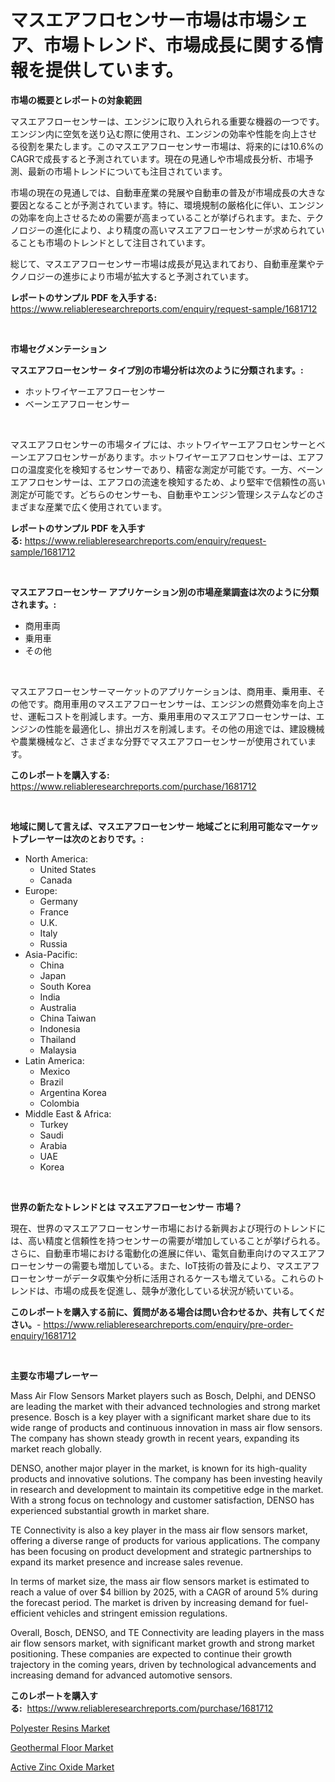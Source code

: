 <p><h1>マスエアフロセンサー市場は市場シェア、市場トレンド、市場成長に関する情報を提供しています。</h1></p><p><strong>市場の概要とレポートの対象範囲</strong></p>
<p><p>マスエアフローセンサーは、エンジンに取り入れられる重要な機器の一つです。エンジン内に空気を送り込む際に使用され、エンジンの効率や性能を向上させる役割を果たします。このマスエアフローセンサー市場は、将来的には10.6%のCAGRで成長すると予測されています。現在の見通しや市場成長分析、市場予測、最新の市場トレンドについても注目されています。</p><p>市場の現在の見通しでは、自動車産業の発展や自動車の普及が市場成長の大きな要因となることが予測されています。特に、環境規制の厳格化に伴い、エンジンの効率を向上させるための需要が高まっていることが挙げられます。また、テクノロジーの進化により、より精度の高いマスエアフローセンサーが求められていることも市場のトレンドとして注目されています。</p><p>総じて、マスエアフローセンサー市場は成長が見込まれており、自動車産業やテクノロジーの進歩により市場が拡大すると予測されています。</p></p>
<p><strong>レポートのサンプル PDF を入手する:</strong> <a href="https://www.reliableresearchreports.com/enquiry/request-sample/1681712">https://www.reliableresearchreports.com/enquiry/request-sample/1681712</a></p>
<p>&nbsp;</p>
<p><strong>市場セグメンテーション</strong></p>
<p><strong>マスエアフローセンサー タイプ別の市場分析は次のように分類されます。:</strong></p>
<p><ul><li>ホットワイヤーエアフローセンサー</li><li>ベーンエアフローセンサー</li></ul></p>
<p>&nbsp;</p>
<p><p>マスエアフロセンサーの市場タイプには、ホットワイヤーエアフロセンサーとベーンエアフロセンサーがあります。ホットワイヤーエアフロセンサーは、エアフロの温度変化を検知するセンサーであり、精密な測定が可能です。一方、ベーンエアフロセンサーは、エアフロの流速を検知するため、より堅牢で信頼性の高い測定が可能です。どちらのセンサーも、自動車やエンジン管理システムなどのさまざまな産業で広く使用されています。</p></p>
<p><strong>レポートのサンプル PDF を入手する:</strong>&nbsp;<a href="https://www.reliableresearchreports.com/enquiry/request-sample/1681712">https://www.reliableresearchreports.com/enquiry/request-sample/1681712</a></p>
<p>&nbsp;</p>
<p><strong> マスエアフローセンサー アプリケーション別の市場産業調査は次のように分類されます。:</strong></p>
<p><ul><li>商用車両</li><li>乗用車</li><li>その他</li></ul></p>
<p>&nbsp;</p>
<p><p>マスエアフローセンサーマーケットのアプリケーションは、商用車、乗用車、その他です。商用車用のマスエアフローセンサーは、エンジンの燃費効率を向上させ、運転コストを削減します。一方、乗用車用のマスエアフローセンサーは、エンジンの性能を最適化し、排出ガスを削減します。その他の用途では、建設機械や農業機械など、さまざまな分野でマスエアフローセンサーが使用されています。</p></p>
<p><strong>このレポートを購入する:</strong>&nbsp; <a href="https://www.reliableresearchreports.com/purchase/1681712">https://www.reliableresearchreports.com/purchase/1681712</a></p>
<p>&nbsp;</p>
<p><strong>地域に関して言えば、マスエアフローセンサー 地域ごとに利用可能なマーケットプレーヤーは次のとおりです。:</strong></p>
<p><ul>
    <li>
        North America:
        <ul>
            <li>United States</li>
            <li>Canada</li>
        </ul>
    </li>
    <li>
        Europe:
        <ul>
            <li>Germany</li>
            <li>France</li>
            <li>U.K.</li>
            <li>Italy</li>
            <li>Russia</li>
        </ul>
    </li>
    <li>
        Asia-Pacific:
        <ul>
            <li>China</li>
            <li>Japan</li>
            <li>South Korea</li>
            <li>India</li>
            <li>Australia</li>
            <li>China Taiwan</li>
            <li>Indonesia</li>
            <li>Thailand</li>
            <li>Malaysia</li>
        </ul>
    </li>
    <li>
        Latin America:
        <ul>
            <li>Mexico</li>
            <li>Brazil</li>
            <li>Argentina Korea</li>
            <li>Colombia</li>
        </ul>
    </li>
    <li>
        Middle East & Africa:
        <ul>
            <li>Turkey</li>
            <li>Saudi</li>
            <li>Arabia</li>
            <li>UAE</li>
            <li>Korea</li>
        </ul>
    </li>
    </ul></p>
<p>&nbsp;</p>
<p><strong>世界の新たなトレンドとは マスエアフローセンサー 市場？</strong></p>
<p><p>現在、世界のマスエアフローセンサー市場における新興および現行のトレンドには、高い精度と信頼性を持つセンサーの需要が増加していることが挙げられる。さらに、自動車市場における電動化の進展に伴い、電気自動車向けのマスエアフローセンサーの需要も増加している。また、IoT技術の普及により、マスエアフローセンサーがデータ収集や分析に活用されるケースも増えている。これらのトレンドは、市場の成長を促進し、競争が激化している状況が続いている。</p></p>
<p><strong>このレポートを購入する前に、質問がある場合は問い合わせるか、共有してください。</strong>- <a href="https://www.reliableresearchreports.com/enquiry/pre-order-enquiry/1681712">https://www.reliableresearchreports.com/enquiry/pre-order-enquiry/1681712</a></p>
<p>&nbsp;</p>
<p><strong>主要な市場プレーヤー</strong></p>
<p><p>Mass Air Flow Sensors Market players such as Bosch, Delphi, and DENSO are leading the market with their advanced technologies and strong market presence. Bosch is a key player with a significant market share due to its wide range of products and continuous innovation in mass air flow sensors. The company has shown steady growth in recent years, expanding its market reach globally.</p><p>DENSO, another major player in the market, is known for its high-quality products and innovative solutions. The company has been investing heavily in research and development to maintain its competitive edge in the market. With a strong focus on technology and customer satisfaction, DENSO has experienced substantial growth in market share.</p><p>TE Connectivity is also a key player in the mass air flow sensors market, offering a diverse range of products for various applications. The company has been focusing on product development and strategic partnerships to expand its market presence and increase sales revenue.</p><p>In terms of market size, the mass air flow sensors market is estimated to reach a value of over $4 billion by 2025, with a CAGR of around 5% during the forecast period. The market is driven by increasing demand for fuel-efficient vehicles and stringent emission regulations.</p><p>Overall, Bosch, DENSO, and TE Connectivity are leading players in the mass air flow sensors market, with significant market growth and strong market positioning. These companies are expected to continue their growth trajectory in the coming years, driven by technological advancements and increasing demand for advanced automotive sensors.</p></p>
<p><strong>このレポートを購入する:</strong>&nbsp;&nbsp;<a href="https://www.reliableresearchreports.com/purchase/1681712">https://www.reliableresearchreports.com/purchase/1681712</a></p>
<p><p><a href="https://github.com/dx0328/Market-Research-Report-List-1/blob/main/polyester-resins-market.md">Polyester Resins Market</a></p><p><a href="https://github.com/Glendatilghmankmgz0rbhwpy/Market-Research-Report-List-1/blob/main/geothermal-floor-market.md">Geothermal Floor Market</a></p><p><a href="https://github.com/juancolorado15/Market-Research-Report-List-1/blob/main/active-zinc-oxide-market.md">Active Zinc Oxide Market</a></p></p>